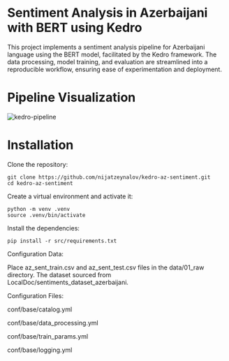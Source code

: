 # Sentiment Analysis in Azerbaijani with BERT using Kedro

This project implements a sentiment analysis pipeline for Azerbaijani language using the BERT model, facilitated by the Kedro framework. The data processing, model training, and evaluation are streamlined into a reproducible workflow, ensuring ease of experimentation and deployment.

# Pipeline Visualization

![kedro-pipeline](https://github.com/NijatZeynalov/kedro-az-sentiment/assets/31247506/f95b3f67-fb9e-4873-b187-b2a8ae917c2a)

# Installation
Clone the repository:

```
git clone https://github.com/nijatzeynalov/kedro-az-sentiment.git
cd kedro-az-sentiment
```

Create a virtual environment and activate it:

```
python -m venv .venv
source .venv/bin/activate
```

Install the dependencies:

```
pip install -r src/requirements.txt
```

Configuration Data: 

Place  az_sent_train.csv and az_sent_test.csv files in the data/01_raw directory. The dataset sourced from LocalDoc/sentiments_dataset_azerbaijani.

Configuration Files:

conf/base/catalog.yml

conf/base/data_processing.yml

conf/base/train_params.yml

conf/base/logging.yml

